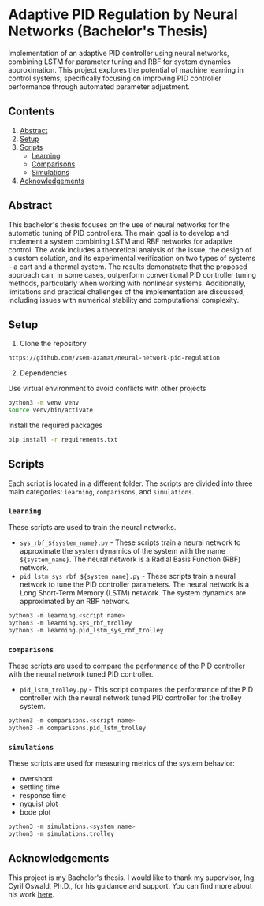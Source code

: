 # Adaptive PID Regulation by Neural Networks (Bachelor's Thesis)
Implementation of an adaptive PID controller using neural networks, combining LSTM for parameter tuning and RBF for system dynamics approximation. This project explores the potential of machine learning in control systems, specifically focusing on improving PID controller performance through automated parameter adjustment.

## Contents
1. [Abstract](#abstract)
2. [Setup](#setup)
3. [Scripts](#scripts)
    * [Learning](#learning)
    * [Comparisons](#comparisons)
    * [Simulations](#simulations)
4. [Acknowledgements](#acknowledgements)

## Abstract
This bachelor's thesis focuses on the use of neural networks for the automatic tuning of PID controllers. The main goal is to develop and implement a system combining LSTM and RBF networks for adaptive control. The work includes a theoretical analysis of the issue, the design of a custom solution, and its experimental verification on two types of systems – a cart and a thermal system. The results demonstrate that the proposed approach can, in some cases, outperform conventional PID controller tuning methods, particularly when working with nonlinear systems. Additionally, limitations and practical challenges of the implementation are discussed, including issues with numerical stability and computational complexity.

## Setup
1. Clone the repository
```sh
https://github.com/vsem-azamat/neural-network-pid-regulation
```

2. Dependencies

Use virtual environment to avoid conflicts with other projects
```sh
python3 -m venv venv
source venv/bin/activate
```
Install the required packages
```sh
pip install -r requirements.txt
```

## Scripts
Each script is located in a different folder. The scripts are divided into three main categories: `learning`, `comparisons`, and `simulations`.

### `learning`
These scripts are used to train the neural networks.

* `sys_rbf_${system_name}.py` - These scripts train a neural network to approximate the system dynamics of the system with the name `${system_name}`. The neural network is a Radial Basis Function (RBF) network.
* `pid_lstm_sys_rbf_${system_name}.py` - These scripts train a neural network to tune the PID controller parameters. The neural network is a Long Short-Term Memory (LSTM) network. The system dynamics are approximated by an RBF network.

```py
python3 -m learning.<script name>
python3 -m learning.sys_rbf_trolley
python3 -m learning.pid_lstm_sys_rbf_trolley
```


### `comparisons`
These scripts are used to compare the performance of the PID controller with the neural network tuned PID controller.

* `pid_lstm_trolley.py` - This script compares the performance of the PID controller with the neural network tuned PID controller for the trolley system.

```py
python3 -m comparisons.<script name>
python3 -m comparisons.pid_lstm_trolley
```

### `simulations`
These scripts are used for measuring metrics of the system behavior:
- overshoot
- settling time
- response time
- nyquist plot
- bode plot

```py
python3 -m simulations.<system_name>
python3 -m simulations.trolley
```


## Acknowledgements
This project is my Bachelor's thesis. I would like to thank my supervisor, Ing. Cyril Oswald, Ph.D., for his guidance and support. You can find more about his work [here](https://orcid.org/0000-0001-5268-2785).
